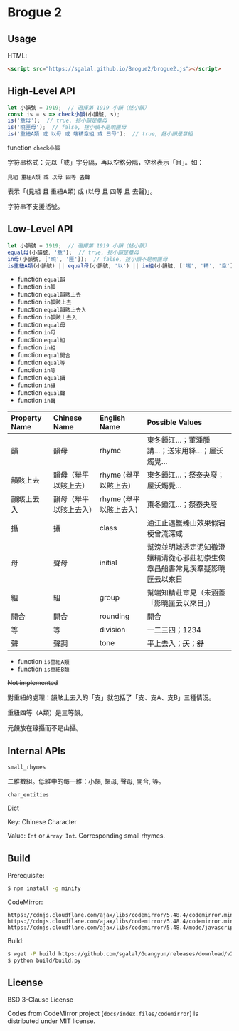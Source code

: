 # Brogue 2

## Usage

HTML:

```html
<script src="https://sgalal.github.io/Brogue2/brogue2.js"></script>
```

## High-Level API

```javascript
let 小韻號 = 1919;  // 選擇第 1919 小韻（拯小韻）
const is = s => check小韻(小韻號, s);
is('章母');  // true, 拯小韻是章母
is('曉匣母');  // false, 拯小韻不是曉匣母
is('重紐A類 或 以母 或 端精章組 或 日母');  // true, 拯小韻是章組
```

function `check小韻`

字符串格式：先以「或」字分隔，再以空格分隔，空格表示「且」。如：

```raw
見組 重紐A類 或 以母 四等 去聲
```

表示「(見組 且 重紐A類) 或 (以母 且 四等 且 去聲)」。

字符串不支援括號。

## Low-Level API

```javascript
let 小韻號 = 1919;  // 選擇第 1919 小韻（拯小韻）
equal母(小韻號, '章');  // true, 拯小韻是章母
in母(小韻號, ['曉', '匣']);  // false, 拯小韻不是曉匣母
is重紐A類(小韻號) || equal母(小韻號, '以') || in組(小韻號, ['端', '精', '章']) || equal母(小韻號, '日');  // true, 拯小韻是章組
```

* function `equal韻`
* function `in韻`
* function `equal韻賅上去`
* function `in韻賅上去`
* function `equal韻賅上去入`
* function `in韻賅上去入`
* function `equal母`
* function `in母`
* function `equal組`
* function `in組`
* function `equal開合`
* function `equal等`
* function `in等`
* function `equal攝`
* function `in攝`
* function `equal聲`
* function `in聲`

Property Name | Chinese Name | English Name | Possible Values
:- | :- | :- | :-
韻 | 韻母 | rhyme | 東冬鍾江…；董湩腫講…；送宋用絳…；屋沃燭覺…
韻賅上去 | 韻母（舉平以賅上去） | rhyme (舉平以賅上去) | 東冬鍾江…；祭泰夬廢；屋沃燭覺…
韻賅上去入 | 韻母（舉平以賅上去入） | rhyme (舉平以賅上去入) | 東冬鍾江…；祭泰夬廢
攝 | 攝 | class | 通江止遇蟹臻山效果假宕梗曾流深咸
母 | 聲母 | initial | 幫滂並明端透定泥知徹澄孃精清從心邪莊初崇生俟章昌船書常見溪羣疑影曉匣云以來日
組 | 組 | group | 幫端知精莊章見（未涵蓋「影曉匣云以來日」）
開合 | 開合 | rounding | 開合
等 | 等 | division | 一二三四；1234
聲 | 聲調 | tone | 平上去入；<del>仄</del>；<del>舒</del>

* function `is重紐A類`
* function `is重紐B類`

<del>Not implemented</del>

對重紐的處理：韻賅上去入的「支」就包括了「支、支A、支B」三種情況。

重紐四等（A類）是三等韻。

元韻放在臻攝而不是山攝。

## Internal APIs

`small_rhymes`

二維數組。低維中的每一維：小韻, 韻母, 聲母, 開合, 等。

`char_entities`

Dict

Key: Chinese Character

Value: `Int` or `Array Int`. Corresponding small rhymes.

## Build

Prerequisite:

```sh
$ npm install -g minify
```

CodeMirror:

```raw
https://cdnjs.cloudflare.com/ajax/libs/codemirror/5.48.4/codemirror.min.js
https://cdnjs.cloudflare.com/ajax/libs/codemirror/5.48.4/codemirror.min.css
https://cdnjs.cloudflare.com/ajax/libs/codemirror/5.48.4/mode/javascript/javascript.min.js
```

Build:

```sh
$ wget -P build https://github.com/sgalal/Guangyun/releases/download/v2.1/data.sqlite3
$ python build/build.py
```

## License

BSD 3-Clause License

Codes from CodeMirror project (`docs/index.files/codemirror`) is distributed under MIT license.
